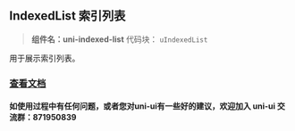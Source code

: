 ## IndexedList 索引列表

> **组件名：uni-indexed-list**
> 代码块： `uIndexedList`

用于展示索引列表。

### [查看文档](https://uniapp.dcloud.io/component/uniui/uni-indexed-list)

#### 如使用过程中有任何问题，或者您对uni-ui有一些好的建议，欢迎加入 uni-ui 交流群：871950839
